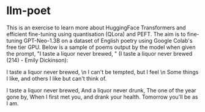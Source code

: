 # llm-poet

This is an exercise to learn more about HuggingFace Transformers and efficient fine-tuning using quantisation (QLora) and PEFT. The aim is to fine-tuning GPT-Neo-1.3B on a dataset of English poetry using Google Colab's free tier GPU. Below is a sample of poems output by the model when given the prompt, "I taste a liquor never brewed, " (I taste a liquor never brewed (214) - Emily Dickinson):

I taste a liquor never brewed, \\n
I can't be tempted, but I feel \n
Some things I like, and others
I like but can't think of.

I taste a liquor never brewed,
And a liquor never drunk,
The one of the year gone by,
When I first met you, and drank your health.
Tomorrow you'll be as I am.
